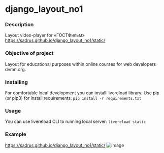 # django_layout_no1

### Description
Layout video-player for «ГОСТФильм»  
https://sadrus.github.io/django_layout_no1/static/

### Objective of project
Layout for educational purposes within online courses for web developers dvmn.org.

### Installing
For comfortable local development you can install livereload library.
Use pip (or pip3) for install requirements:
```pip install -r requirements.txt```

### Usage
You can use livereload CLI to running local server:
```livereload static```

### Example
https://sadrus.github.io/django_layout_no1/static/
![image](https://github.com/SadRus/django_layout_no1/assets/79669407/808e8134-3ae4-440f-856e-f9d4992c6a7b)
